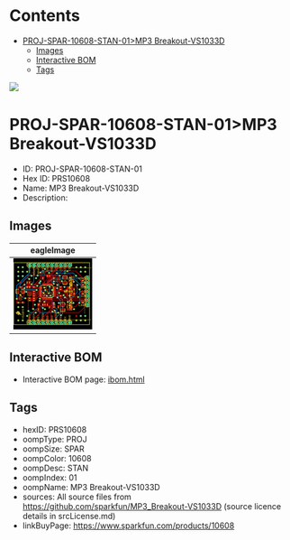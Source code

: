 



Contents
========

* [PROJ-SPAR-10608-STAN-01>MP3 Breakout-VS1033D](#proj-spar-10608-stan-01mp3-breakout-vs1033d)
	* [Images](#images)
	* [Interactive BOM](#interactive-bom)
	* [Tags](#tags)
  
![][im]
# PROJ-SPAR-10608-STAN-01>MP3 Breakout-VS1033D

- ID: PROJ-SPAR-10608-STAN-01
- Hex ID: PRS10608
- Name: MP3 Breakout-VS1033D
- Description: 

## Images
  
  

|eagleImage|
| :---: |
|[![eagleImage](eagleImage_140.png)](eagleImage_600.png)|

## Interactive BOM

- Interactive BOM page: [ibom.html](kicad/bom/ibom.html)

## Tags

- hexID: PRS10608
- oompType: PROJ
- oompSize: SPAR
- oompColor: 10608
- oompDesc: STAN
- oompIndex: 01
- oompName: MP3 Breakout-VS1033D
- sources: All source files from https://github.com/sparkfun/MP3_Breakout-VS1033D (source licence details in srcLicense.md)
- linkBuyPage: https://www.sparkfun.com/products/10608



[im]: eagleImage_450.png
